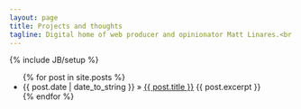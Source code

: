 ```yaml
---
layout: page
title: Projects and thoughts
tagline: Digital home of web producer and opinionator Matt Linares.<br /><a href="/profile">See my profile</a> and <a href='mailto:info@microsplash.org'>get in touch</a>.
---
```

{% include JB/setup %}

<ul class="posts">
  {% for post in site.posts %}
    <li><span>{{ post.date | date_to_string }}</span> &raquo; <a href="{{ BASE_PATH }}{{ post.url }}">{{ post.title }}</a>
    	{{ post.excerpt }}</li>
  {% endfor %}
</ul>



